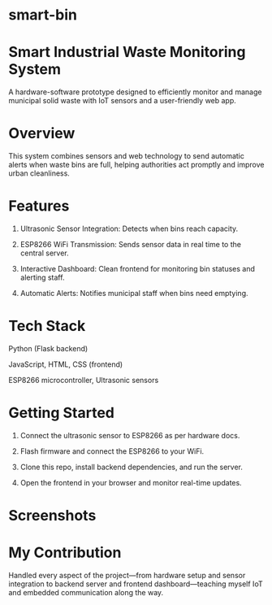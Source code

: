 # smart-bin
# Smart Industrial Waste Monitoring System
A hardware-software prototype designed to efficiently monitor and manage municipal solid waste with IoT sensors and a user-friendly web app.

# Overview
This system combines sensors and web technology to send automatic alerts when waste bins are full, helping authorities act promptly and improve urban cleanliness.

# Features
1. Ultrasonic Sensor Integration: Detects when bins reach capacity.

2. ESP8266 WiFi Transmission: Sends sensor data in real time to the central server.

3. Interactive Dashboard: Clean frontend for monitoring bin statuses and alerting staff.

4. Automatic Alerts: Notifies municipal staff when bins need emptying.

# Tech Stack
Python (Flask backend)

JavaScript, HTML, CSS (frontend)

ESP8266 microcontroller, Ultrasonic sensors

# Getting Started
1. Connect the ultrasonic sensor to ESP8266 as per hardware docs.

2. Flash firmware and connect the ESP8266 to your WiFi.

3. Clone this repo, install backend dependencies, and run the server.

4. Open the frontend in your browser and monitor real-time updates.

# Screenshots


# My Contribution
Handled every aspect of the project—from hardware setup and sensor integration to backend server and frontend dashboard—teaching myself IoT and embedded communication along the way.
